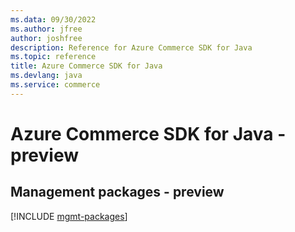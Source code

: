 ```yaml
---
ms.data: 09/30/2022
ms.author: jfree
author: joshfree
description: Reference for Azure Commerce SDK for Java
ms.topic: reference
title: Azure Commerce SDK for Java
ms.devlang: java
ms.service: commerce
---
```

# Azure Commerce SDK for Java - preview

## Management packages - preview
[!INCLUDE [mgmt-packages](commerce-mgmt-index.md)]